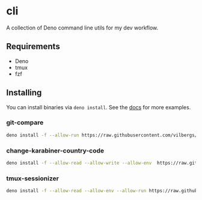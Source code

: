 # cli

A collection of Deno command line utils for my dev workflow.

## Requirements

- Deno
- tmux
- fzf

## Installing

You can install binaries via `deno install`. See the [docs](https://deno.land/manual/tools/script_installer) for more examples.

### git-compare

```bash
deno install -f --allow-run https://raw.githubusercontent.com/vilbergs/cli/main/git-compare.ts
```

### change-karabiner-country-code

```bash
deno install -f --allow-read --allow-write --allow-env  https://raw.githubusercontent.com/vilbergs/cli/main/change-karabiner-country-code.ts
```

### tmux-sessionizer

```bash
deno install -f --allow-read --allow-env --allow-run https://raw.githubusercontent.com/vilbergs/cli/main/tmux-sessionizer.ts
```
